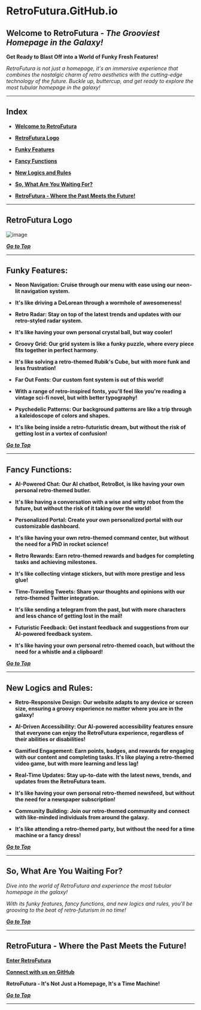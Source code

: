 # **RetroFutura.GitHub.io**

## **Welcome to RetroFutura** - _The Grooviest Homepage in the Galaxy!_

**Get Ready to Blast Off into a World of Funky Fresh Features!**

_*RetroFutura is not just a homepage, it's an immersive experience that combines the nostalgic charm of retro aesthetics with the cutting-edge technology of the future. Buckle up, buttercup, and get ready to explore the most tubular homepage in the galaxy!*_

---

## **Index**

- **[**Welcome to RetroFutura**](#welcome-to-retrofutura---the-grooviest-homepage-in-the-galaxy)**

- **[**RetroFutura Logo**](#retrofutura-logo)**

- **[**Funky Features**](#funky-features)**

- **[**Fancy Functions**](#fancy-functions)**

- **[**New Logics and Rules**](#new-logics-and-rules)**

- **[**So, What Are You Waiting For?**](#so-what-are-you-waiting-for)**

- **[**RetroFutura - Where the Past Meets the Future!**](#retrofutura---where-the-past-meets-the-future)**

---

## **RetroFutura Logo**

![image](https://RetroFutura.GitHub.io/src/img/RetroFuturaLogo.png "RetroFutura Logo")

**_[Go to Top](#index)_**

---

## **Funky Features:**

- **Neon Navigation: Cruise through our menu with ease using our neon-lit navigation system.**

- **It's like driving a DeLorean through a wormhole of awesomeness!**

- **Retro Radar: Stay on top of the latest trends and updates with our retro-styled radar system.**

- **It's like having your own personal crystal ball, but way cooler!**

- **Groovy Grid: Our grid system is like a funky puzzle, where every piece fits together in perfect harmony.**

- **It's like solving a retro-themed Rubik's Cube, but with more funk and less frustration!**

- **Far Out Fonts: Our custom font system is out of this world!**

- **With a range of retro-inspired fonts, you'll feel like you're reading a vintage sci-fi novel, but with better typography!**

- **Psychedelic Patterns: Our background patterns are like a trip through a kaleidoscope of colors and shapes.**

- **It's like being inside a retro-futuristic dream, but without the risk of getting lost in a vortex of confusion!**

**_[Go to Top](#index)_**

---

## **Fancy Functions:**

- **AI-Powered Chat: Our AI chatbot, RetroBot, is like having your own personal retro-themed butler.**

- **It's like having a conversation with a wise and witty robot from the future, but without the risk of it taking over the world!**

- **Personalized Portal: Create your own personalized portal with our customizable dashboard.**

- **It's like having your own retro-themed command center, but without the need for a PhD in rocket science!**

- **Retro Rewards: Earn retro-themed rewards and badges for completing tasks and achieving milestones.**

- **It's like collecting vintage stickers, but with more prestige and less glue!**

- **Time-Traveling Tweets: Share your thoughts and opinions with our retro-themed Twitter integration.**

- **It's like sending a telegram from the past, but with more characters and less chance of getting lost in the mail!**

- **Futuristic Feedback: Get instant feedback and suggestions from our AI-powered feedback system.**

- **It's like having your own personal retro-themed coach, but without the need for a whistle and a clipboard!**

**_[Go to Top](#index)_**

---

## **New Logics and Rules:**

- **Retro-Responsive Design: Our website adapts to any device or screen size, ensuring a groovy experience no matter where you are in the galaxy!**

- **AI-Driven Accessibility: Our AI-powered accessibility features ensure that everyone can enjoy the RetroFutura experience, regardless of their abilities or disabilities!**

- **Gamified Engagement: Earn points, badges, and rewards for engaging with our content and completing tasks. It's like playing a retro-themed video game, but with more learning and less lag!**

- **Real-Time Updates: Stay up-to-date with the latest news, trends, and updates from the RetroFutura team.**

- **It's like having your own personal retro-themed newsfeed, but without the need for a newspaper subscription!**

- **Community Building: Join our retro-themed community and connect with like-minded individuals from around the galaxy.**

- **It's like attending a retro-themed party, but without the need for a time machine or a fancy dress!**

**_[Go to Top](#index)_**

---

## **So, What Are You Waiting For?**

_Dive into the world of RetroFutura and experience the most tubular homepage in the galaxy!_

_With its funky features, fancy functions, and new logics and rules, you'll be grooving to the beat of retro-futurism in no time!_

**_[Go to Top](#index)_**

---

## **RetroFutura - Where the Past Meets the Future!**

**[Enter RetroFutura](https://RetroFutura.GitHub.io)**

**[Connect with us on GitHub](RetroFutura)**

**RetroFutura - It's Not Just a Homepage, It's a Time Machine!**

**_[Go to Top](#index)_**

---
